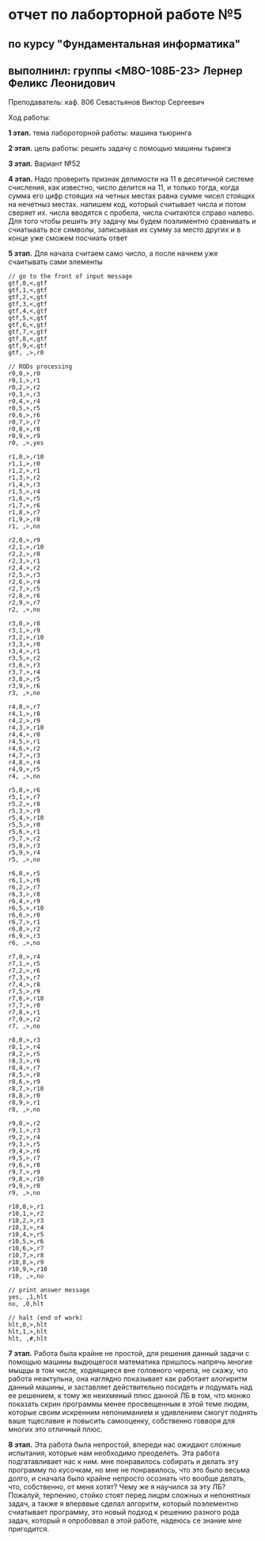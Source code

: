 # отчет по лаборторной работе №5
## по курсу "Фундаментальная информатика"

## выполнинл:  группы <M8O-108Б-23> Лернер Феликс Леонидович

  Преподаватель: каф. 806 Севастьянов Виктор Сергеевич

Хoд работы:

 **1 этап.**
      тема лабороторной работы: машина тьюринга

 **2 этап.** 
      цель работы: решить задачу с помощью машины тьринга

 **3 этап.**
      Вариант №52

 **4 этап.**
      Надо проверить признак делимости на 11 в десятичной системе счисления, как известно, число делится на 11, и только тогда, когда сумма его цифр стоящих на четных местах равна сумме чисел стоящих на нечетныз местах. напишем код, который считывает числа и потом сверяет их. числа вводятся с пробела, числа считаются справо налево. Для того чтобы решить эту задачу мы будем поэлиментно сравнивать и счиатыаать все символы, записываая их сумму за место других и в конце уже сможем посчиать ответ

  **5 этап.**
      Для начала считаем само число, а после начнем уже счаитывать сами элементы

```
// go to the front of input message 
gtf,0,<,gtf
gtf,1,<,gtf
gtf,2,<,gtf
gtf,3,<,gtf
gtf,4,<,gtf
gtf,5,<,gtf
gtf,6,<,gtf
gtf,7,<,gtf
gtf,8,<,gtf
gtf,9,<,gtf
gtf, ,>,r0

// RODs processing 
r0,0,>,r0
r0,1,>,r1
r0,2,>,r2
r0,3,>,r3
r0,4,>,r4
r0,5,>,r5
r0,6,>,r6
r0,7,>,r7
r0,8,>,r8
r0,9,>,r9
r0, ,>,yes

r1,0,>,r10
r1,1,>,r0
r1,2,>,r1
r1,3,>,r2
r1,4,>,r3
r1,5,>,r4
r1,6,>,r5
r1,7,>,r6
r1,8,>,r7
r1,9,>,r8
r1, ,>,no

r2,0,>,r9
r2,1,>,r10
r2,2,>,r0
r2,3,>,r1
r2,4,>,r2
r2,5,>,r3
r2,6,>,r4
r2,7,>,r5
r2,8,>,r6
r2,9,>,r7
r2, ,>,no

r3,0,>,r8
r3,1,>,r9
r3,2,>,r10
r3,3,>,r0
r3,4,>,r1
r3,5,>,r2
r3,6,>,r3
r3,7,>,r4
r3,8,>,r5
r3,9,>,r6
r3, ,>,no

r4,0,>,r7
r4,1,>,r8
r4,2,>,r9
r4,3,>,r10
r4,4,>,r0
r4,5,>,r1
r4,6,>,r2
r4,7,>,r3
r4,8,>,r4
r4,9,>,r5
r4, ,>,no

r5,0,>,r6
r5,1,>,r7
r5,2,>,r8
r5,3,>,r9
r5,4,>,r10
r5,5,>,r0
r5,6,>,r1
r5,7,>,r2
r5,8,>,r3
r5,9,>,r4
r5, ,>,no

r6,0,>,r5
r6,1,>,r6
r6,2,>,r7
r6,3,>,r8
r6,4,>,r9
r6,5,>,r10
r6,6,>,r0
r6,7,>,r1
r6,8,>,r2
r6,9,>,r3
r6, ,>,no

r7,0,>,r4
r7,1,>,r5
r7,2,>,r6
r7,3,>,r7
r7,4,>,r8
r7,5,>,r9
r7,6,>,r10
r7,7,>,r0
r7,8,>,r1
r7,9,>,r2
r7, ,>,no

r8,0,>,r3
r8,1,>,r4
r8,2,>,r5
r8,3,>,r6
r8,4,>,r7
r8,5,>,r8
r8,6,>,r9
r8,7,>,r10
r8,8,>,r0
r8,9,>,r1
r8, ,>,no

r9,0,>,r2
r9,1,>,r3
r9,2,>,r4
r9,3,>,r5
r9,4,>,r6
r9,5,>,r7
r9,6,>,r8
r9,7,>,r9
r9,8,>,r10
r9,9,>,r0
r9, ,>,no

r10,0,>,r1
r10,1,>,r2
r10,2,>,r3
r10,3,>,r4
r10,4,>,r5
r10,5,>,r6
r10,6,>,r7
r10,7,>,r8
r10,8,>,r9
r10,9,>,r10
r10, ,>,no

// print answer message
yes, ,1,hlt
no, ,0,hlt

// halt (end of work)
hlt,0,>,hlt
hlt,1,>,hlt
hlt, ,#,hlt
```


**7 этап.** 
    Работа была крайне не простой, для решения данный задачи с помощью машины выдющегося математика пришлось напрячь многие мыщцы в том числе, ходяящиеся вне головного черепа, не скажу,
    что работа неактульна, она наглядно показывает как работает алогиритм данный машины, и заставляет действительно посидеть и подумать над ее решением, к тому же неихменый плюс данной ЛБ в том,
    что монжо показать скрин программы менее просвещенным в этой теме людям, которые своим искренним непониманием и удивлением смогут поднять ваше тщеславие и повысить самооценку, собственно говворя 
    для многих это отличный плюс.

**8 этап.**
    Эта работа была непростой, впереди нас ожидают сложные испытания, которые нам необходимо преоделеть. Эта работа подгатавливает нас к ним. мне понравилось собирать и делать эту программу по кусочкам,
    но мне не понравилось, что это было весьма долго, и сначала было крайне непросто осознать что вообще делать, что, собственно, от меня хотят?
    Чему же я научился за эту ЛБ? Пожалуй, терпению, стойко стоят перед лицрм сложных и непонятных задач, а также я вперввые сделал алгоритм, который поэлементно счиатывает программу, это новый подход
    к решению разного рода задач, который я опробоввал в этой работе, надеюсь се знание мне пригодится.

